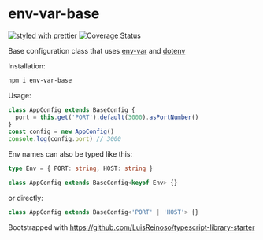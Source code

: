 # env-var-base

[![styled with prettier](https://img.shields.io/badge/styled_with-prettier-ff69b4.svg)](https://github.com/prettier/prettier)
[![Coverage Status](https://coveralls.io/repos/github/glebbash/env-var-base/badge.svg?branch=master)](https://coveralls.io/github/glebbash/env-var-base?branch=master)

Base configuration class that uses
[env-var](https://github.com/evanshortiss/env-var)
and
[dotenv](https://github.com/motdotla/dotenv)

Installation:

```sh
npm i env-var-base
```

Usage:

```ts
class AppConfig extends BaseConfig {
  port = this.get('PORT').default(3000).asPortNumber()
}
const config = new AppConfig()
console.log(config.port) // 3000
```

Env names can also be typed like this:

```ts
type Env = { PORT: string, HOST: string }

class AppConfig extends BaseConfig<keyof Env> {}
```

or directly:

```ts
class AppConfig extends BaseConfig<'PORT' | 'HOST'> {}
```

Bootstrapped with <https://github.com/LuisReinoso/typescript-library-starter>
